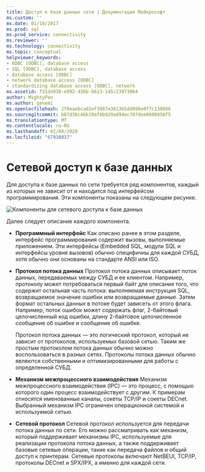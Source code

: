 ```yaml
---
title: Доступ к базе данных сети | Документация Майкрософт
ms.custom: ''
ms.date: 01/19/2017
ms.prod: sql
ms.prod_service: connectivity
ms.reviewer: ''
ms.technology: connectivity
ms.topic: conceptual
helpviewer_keywords:
- ODBC [ODBC], database access
- SQL [ODBC], database access
- database access [ODBC]
- network database access [ODBC]
- standardizing database access [ODBC], network
ms.assetid: f31dd938-e992-436b-b613-145c23973064
author: MightyPen
ms.author: genemi
ms.openlocfilehash: 2f8eaebca02ef3987e3613b5dd896e0f7c130086
ms.sourcegitcommit: b87d36c46b39af8b929ad94ec707dee8800950f5
ms.translationtype: MT
ms.contentlocale: ru-RU
ms.lasthandoff: 02/08/2020
ms.locfileid: "67938037"
---
```

# <a name="network-database-access"></a>Сетевой доступ к базе данных
Для доступа к базе данных по сети требуется ряд компонентов, каждый из которых не зависит от и находится под интерфейсом программирования. Эти компоненты показаны на следующем рисунке.  
  
 ![Компоненты для сетевого доступа к базе данных](../../odbc/reference/media/pr04.gif "pr04")  
  
 Далее следует описание каждого компонента.  
  
-   **Программный интерфейс** Как описано ранее в этом разделе, интерфейс программирования содержит вызовы, выполняемые приложением. Эти интерфейсы (Embedded SQL, модули SQL и интерфейсы уровня вызовов) обычно специфичны для каждой СУБД, хотя обычно они основаны на стандарте ANSI или ISO.  
  
-   **Протокол потока данных** Протокол потока данных описывает поток данных, передаваемых между СУБД и ее клиентом. Например, протоколу может потребоваться первый байт для описания того, что содержит остальная часть потока: выполняемая инструкция SQL, возвращаемое значение ошибки или возвращаемые данные. Затем формат остальных данных в потоке будет зависеть от этого флага. Например, поток ошибок может содержать флаг, 2-байтовый целочисленный код ошибки, длину 2-байтовое целочисленное сообщение об ошибке и сообщение об ошибке.  
  
     Протокол потока данных — это логический протокол, который не зависит от протоколов, используемых базовой сетью. Таким же простым протоколом потока данных обычно можно воспользоваться в разных сетях. Протоколы потока данных обычно являются собственными и оптимизированными для работы с определенной СУБД.  
  
-   **Механизм межпроцессного взаимодействия** Механизм межпроцессного взаимодействия (IPC) — это процесс, с помощью которого один процесс взаимодействует с другим. К примерам относятся именованные каналы, сокеты TCP/IP и сокеты DECnet. Выбранный механизм IPC ограничен операционной системой и используемой сетью.  
  
-   **Сетевой протокол** Сетевой протокол используется для передачи потока данных по сети. Его можно рассматривать как механизм, который поддерживает механизмы IPC, используемые для реализации протокола потока данных, а также поддерживает базовые сетевые операции, такие как передача файлов и общий доступ к принтерам. Сетевые протоколы включают NetBEUI, TCP/IP, протоколы DECnet и SPX/IPX, а именно для каждой сети.
